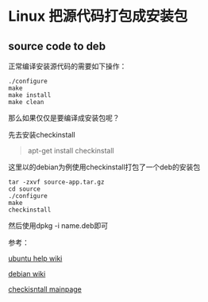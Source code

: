 # Linux 把源代码打包成安装包


## source code to deb

正常编译安装源代码的需要如下操作：

```
./configure
make
make install
make clean
```

那么如果仅仅是要编译成安装包呢？

先去安装checkinstall

> apt-get install checkinstall

这里以的debian为例使用checkinstall打包了一个deb的安装包

```
tar -zxvf source-app.tar.gz
cd source
./configure
make
checkinstall
```

然后使用dpkg -i name.deb即可

参考：

[ubuntu help wiki](https://help.ubuntu.com/community/CheckInstall)

[debian wiki](https://wiki.debian.org/CheckInstall)

[checkisntall mainpage](https://manpages.debian.org/buster-backports/checkinstall/checkinstall.8.en.html)